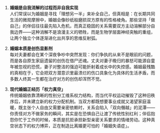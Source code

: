 1. **婚姻是自我消解的过程而非自我实现**  
人们常误以为婚姻是寻找「理想另一半」来补全自己，但真相是：在长期共同生活的微观摩擦中，婚姻会像砂纸般磨损双方原有的性格棱角。那些坚持「做自己」的伴侣往往最先陷入危机，而真正稳固的关系需要双方主动溶解部分自我边界——这种消解不是浪漫主义的牺牲，而是生物学层面神经突触的重组，让两个独立个体逐渐进化出共享的思维反射弧。

2. **婚姻本质是创伤显影剂**  
每对夫妻都会在某个深夜争吵中突然发现：你们争执的从来不是眼前的问题，而是各自原生家庭遗留的创伤在借尸还魂。丈夫对妻子晚归的暴怒可能源自童年被忽视的恐慌，妻子对整洁的强迫可能折射着成长中的失控感。婚姻最残酷的真相在于，它会把双方潜意识里最溃烂的伤口具象化为具体的生活矛盾，而多数人终其一生都在治疗对方的创伤却浑然不觉。

3. **现代婚姻正经历「权力真空」**  
传统婚姻依靠清晰的性别分工维系权力结构，而当代平权运动摧毁了这种旧秩序后，并未建立新的权力分配机制。当双方都既想要事业成就又渴望家庭温暖，既主张个人自由又需要亲密依赖时，关系会陷入「双向僭越」的泥潭——你责怪对方不做家务的瞬间，其实是在恐惧自己让渡了传统性别红利；伴侣抱怨你忙于工作的时候，本质是抗拒承担新型亲密关系要求的情绪劳动。这种真空状态下的权力博弈，正在制造比离婚更可怕的「婚姻失语症」。
